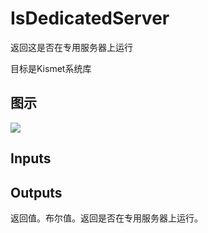 # IsDedicatedServer

返回这是否在专用服务器上运行

目标是Kismet系统库

## 图示

![]($-20221218-20114060.png)

## Inputs

## Outputs

返回值。布尔值。返回是否在专用服务器上运行。
